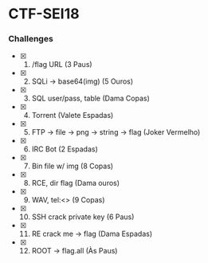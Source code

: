 # CTF-SEI18

### Challenges

- [x] 1. /flag URL (3 Paus)
- [x] 2. SQLi -> base64(img) (5 Ouros)
- [x] 3. SQL user/pass, table (Dama Copas)
- [x] 4. Torrent (Valete Espadas)
- [x] 5. FTP -> file -> png -> string -> flag (Joker Vermelho)
- [x] 6. IRC Bot (2 Espadas)
- [x] 7. Bin file w/ img (8 Copas)
- [x] 8. RCE, dir flag (Dama ouros)
- [x] 9. WAV, tel:<> (9 Copas)
- [x] 10. SSH crack private key (6 Paus)
- [x] 11. RE crack me -> flag (Dama Espadas)
- [x] 12. ROOT -> flag.all (Às Paus)

